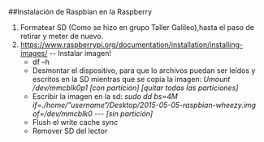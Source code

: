 ##Instalación de Raspbian en la Raspberry

1. Formatear SD (Como se hizo en grupo Taller Galileo),hasta el paso de retirar y meter de nuevo.
2. https://www.raspberrypi.org/documentation/installation/installing-images/ -- Instalar imagen!
   + df –h
   + Desmontar el dispositivo, para que lo archivos puedan ser leídos y escritos en la SD mientras que se copia la imagen:
*Umount /dev/mmcblk0p1 [con partición] [quitar todas las particiones]*
   + Escribir la imagen en la sd:
*sudo dd bs=4M if=./home/”username”/Desktop/2015-05-05-raspbian-wheezy.img of=/dev/mmcblk0 --- [sin partición]*
   + Flush el write cache
   *sync*
   + Remover SD del lector


